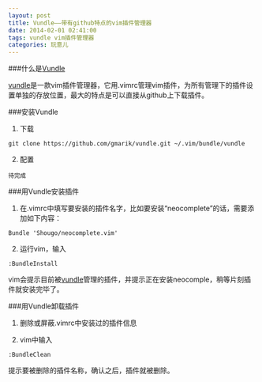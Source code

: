 ```yaml
---
layout: post
title: Vundle——带有github特点的vim插件管理器
date: 2014-02-01 02:41:00
tags: vundle vim插件管理器
categories: 玩意儿
---
```


###什么是[Vundle]

[vundle]是一款vim插件管理器，它用.vimrc管理vim插件，为所有管理下的插件设置单独的存放位置，最大的特点是可以直接从github上下载插件。


###安装Vundle

1. 下载

```
git clone https://github.com/gmarik/vundle.git ~/.vim/bundle/vundle
```

2. 配置

```
待完成
```


###用Vundle安装插件

1. 在.vimrc中填写要安装的插件名字，比如要安装“neocomplete”的话，需要添加如下内容：

```
Bundle 'Shougo/neocomplete.vim'
```

2. 运行vim，输入

```
:BundleInstall
```

vim会提示目前被[vundle]管理的插件，并提示正在安装neocomple，稍等片刻插件就安装完毕了。


###用Vundle卸载插件

1. 删除或屏蔽.vimrc中安装过的插件信息

2. vim中输入

```
:BundleClean
```

提示要被删除的插件名称，确认之后，插件就被删除。

[vundle]:https://github.com/gmarik/vundle
[Vundle]:https://github.com/gmarik/vundle
